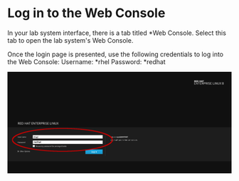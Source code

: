# Log in to the Web Console

In your lab system interface, there is a tab titled *Web Console.
Select this tab to open the lab system's Web Console.

Once the login page is presented, use the following credentials to log into the Web Console:
Username: *rhel
Password: *redhat

![Web Console Login](/cockpit-software/assets/Web-console-login.png)
